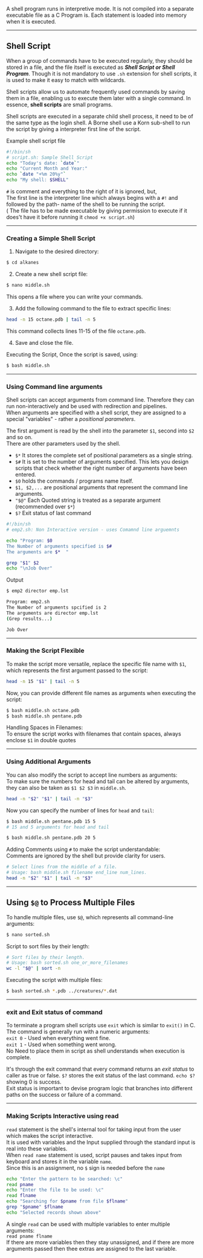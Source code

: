 

A shell program runs in interpretive mode. It is not compiled into a separate executable file as a C Program is.  Each statement is loaded into memory when it is executed.


---

## Shell Script

When a group of commands have to be executed regularly, they should be stored in a file, and the file itself is executed as ***Shell Script or Shell Program***. Though it is not mandatory to use `.sh` extension for shell scripts, it is used to make it easy to match with wildcards.   

Shell scripts allow us to automate frequently used commands by saving them in a file, enabling us to execute them later with a single command. In essence, **shell scripts** are small programs.

Shell scripts are executed in a separate child shell process, it need to be of the same type as the login shell. A Borne shell use a Korn sub-shell to run the script by giving a interpreter first line of the script.

Example shell script file
```bash {frame="none"}
#!/bin/sh
# script.sh: Sample Shell Script
echo "Today's date: `date`"
echo "Current Month and Year:"
echo `date "+%m 20%y"`
echo "My shell: $SHELL"
```
`#` is comment and everything to the right of it is ignored, but,      
The first line is the interpreter line which always begins with a `#!` and followed by the path- name of the shell to be running the script.     
( The file has to be made executable by giving permission to execute if it does't have it before running it  `chmod +x script.sh`)

____
### Creating a Simple Shell Script

1. Navigate to the desired directory:
```bash {frame="none"}
$ cd alkanes
```

2. Create a new shell script file:
```bash {frame="none"}
$ nano middle.sh
```
This opens a file where you can write your commands.

3. Add the following command to the file to extract specific lines:
```bash {frame="none"}
head -n 15 octane.pdb | tail -n 5
   ```
   This command collects lines 11-15 of the file `octane.pdb`.

4. Save and close the file.

Executing the Script, Once the script is saved, using:
```bash {frame="none"}
$ bash middle.sh
```

____

### Using Command line arguments

Shell scripts can accept arguments from command line. Therefore they can run non-interactively and be used with redirection and pipelines.      
When arguments are specified with a shell script, they are assigned to a special "variables" - rather a *positional parameters*.     

The first argument is read by the shell into the parameter `$1`, second into `$2` and so on.     
There are other parameters used by the shell.     
* `$*` It stores the complete set of positional parameters as a single string.    
* `$#` It is set to the number of arguments specified. This lets you design scripts that check whether the right number of arguments have been entered.
* `$0` holds the commands / programs name itself.
* `$1, $2,...` are positional arguments that represent the command line arguments.
* `"$@"` Each Quoted string is treated as a separate argument (recommended over `$*`)
* `$?` Exit status of last command


```bash {frame="none"}
#!/bin/sh
# emp2.sh: Non Interactive version - uses Comamnd line arguemnts

echo "Program: $0
The Number of arguments specified is $#
The arguments are $*  "

grep "$1" $2
echo "\nJob Over"
```
Output
```bash {frame="none"}
$ emp2 director emp.lst

Program: emp2.sh
The Number of arguments spcified is 2
The arguments are director emp.lst
(Grep results...)

Job Over
```


___
### Making the Script Flexible

To make the script more versatile, replace the specific file name with `$1`, which represents the first argument passed to the script:
```bash {frame="none"}
head -n 15 "$1" | tail -n 5
```
Now, you can provide different file names as arguments when executing the script:
```bash {frame="none"}
$ bash middle.sh octane.pdb
$ bash middle.sh pentane.pdb
```

Handling Spaces in Filenames:    
To ensure the script works with filenames that contain spaces, always enclose `$1` in double quotes

___

### Using Additional Arguments

You can also modify the script to accept line numbers as arguments:     
To make sure the numbers for head and tail can be altered by arguments, they can also be taken as `$1 $2 $3` in `middle.sh`.

```bash {frame="none"}
head -n "$2" "$1" | tail -n "$3"
```
Now you can specify the number of lines for `head` and `tail`:
```bash {frame="none"}
$ bash middle.sh pentane.pdb 15 5
# 15 and 5 arguments for head and tail

$ bash middle.sh pentane.pdb 20 5
```

Adding Comments using `#` to make the script understandable:    
Comments are ignored by the shell but provide clarity for users.
```bash {frame="none"}
# Select lines from the middle of a file.
# Usage: bash middle.sh filename end_line num_lines.
head -n "$2" "$1" | tail -n "$3"
```

___

## Using `$@` to Process Multiple Files

To handle multiple files, use `$@`, which represents all command-line arguments:
```bash {frame="none"}
$ nano sorted.sh
```

Script to sort files by their length:
```bash {frame="none"}
# Sort files by their length.
# Usage: bash sorted.sh one_or_more_filenames
wc -l "$@" | sort -n
```

Executing the script with multiple files:
```bash {frame="none"}
$ bash sorted.sh *.pdb ../creatures/*.dat
```

___

### exit and Exit status of command

To terminate a program shell scripts use `exit` which is similar to `exit()` in C.     
The command is generally run with a numeric arguments:   
`exit 0`  - Used when everything went fine.      
`exit 1` - Used when something went wrong.          
No Need to place them in script as shell understands when execution is complete.

It's through the exit command that every command returns an *exit status* to caller as true or false.    `$?` stores the exit status of the last command. `echo $?` showing 0 is success.     
Exit status is important to devise program logic that branches into different paths on the success or failure of a command.    

___

### Making Scripts Interactive using read

`read` statement is the shell's internal tool for taking input from the user which makes the script interactive.    
It is used with variables and the Input supplied through the standard input is real into these variables.    
When `read name` statement is used, script pauses and takes input from keyboard and stores it in the variable `name`.     
Since this is an assignment, no `$` sign is needed before the `name`

```bash {frame = "none"}
echo "Enter the pattern to be searched: \c"
read pname
echo "Enter the file to be used: \c"
read flname
echo "Searching for $pname from file $flname"
grep "$pname" $flname
echo "Selected records shown above"
```

A single `read` can be used with multiple variables to enter multiple arguments:    
`read pname flname`     
If there are more variables then they stay unassigned, and if there are more arguments passed then thee extras are assigned to the last variable.
